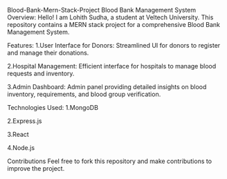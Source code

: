 Blood-Bank-Mern-Stack-Project
Blood Bank Management System
Overview: 
Hello! I am Lohith Sudha, a student at Veltech University. This repository contains a MERN stack project for a comprehensive Blood Bank Management System.

Features:
1.User Interface for Donors: Streamlined UI for donors to register and manage their donations.

2.Hospital Management: Efficient interface for hospitals to manage blood requests and inventory.

3.Admin Dashboard: Admin panel providing detailed insights on blood inventory, requirements, and blood group verification.

Technologies Used:
1.MongoDB

2.Express.js

3.React

4.Node.js

Contributions Feel free to fork this repository and make contributions to improve the project.
